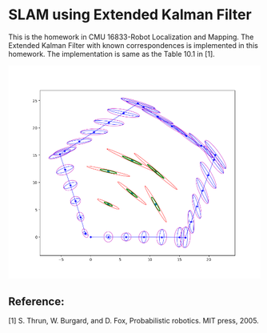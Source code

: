 # SLAM using Extended Kalman Filter

This is the homework in CMU 16833-Robot Localization and Mapping. The Extended Kalman Filter with known correspondences is implemented in this homework. The implementation is same as the Table 10.1 in [1].

![result](result.png)


## Reference:

[1] S. Thrun, W. Burgard, and D. Fox, Probabilistic robotics. MIT press, 2005.
